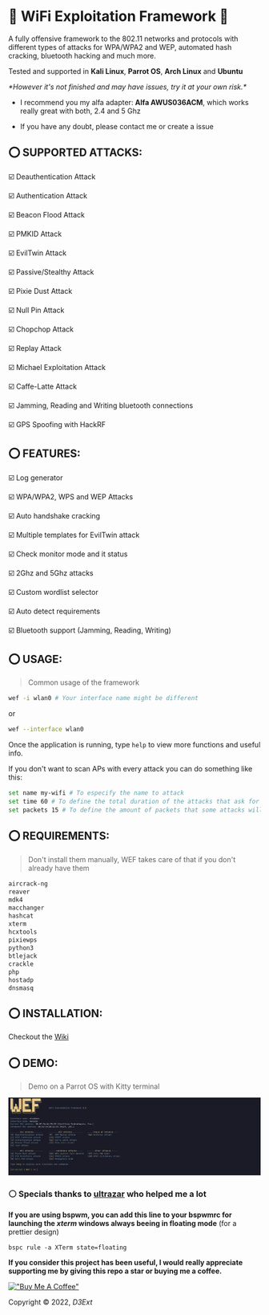 
# 📡 WiFi Exploitation Framework 📡

A fully offensive framework to the 802.11 networks and protocols with different types of attacks for WPA/WPA2 and WEP, automated hash cracking, bluetooth hacking and much more.

Tested and supported in **Kali Linux**, **Parrot OS**, **Arch Linux** and **Ubuntu**

*\*However it's not finished and may have issues, try it at your own risk.\**

- I recommend you my alfa adapter: **Alfa AWUS036ACM**, which works really great with both, 2.4 and 5 Ghz

- If you have any doubt, please contact me or create a issue

## ⭕ SUPPORTED ATTACKS:

:ballot_box_with_check: Deauthentication Attack

:ballot_box_with_check: Authentication Attack

:ballot_box_with_check: Beacon Flood Attack

:ballot_box_with_check: PMKID Attack

:ballot_box_with_check: EvilTwin Attack 

:ballot_box_with_check: Passive/Stealthy Attack

:ballot_box_with_check: Pixie Dust Attack

:ballot_box_with_check: Null Pin Attack

:ballot_box_with_check: Chopchop Attack

:ballot_box_with_check: Replay Attack

:ballot_box_with_check: Michael Exploitation Attack

:ballot_box_with_check: Caffe-Latte Attack

:ballot_box_with_check: Jamming, Reading and Writing bluetooth connections

:ballot_box_with_check: GPS Spoofing with HackRF 

## ⭕ FEATURES:

:ballot_box_with_check: Log generator

:ballot_box_with_check: WPA/WPA2, WPS and WEP Attacks

:ballot_box_with_check: Auto handshake cracking

:ballot_box_with_check: Multiple templates for EvilTwin attack

:ballot_box_with_check: Check monitor mode and it status

:ballot_box_with_check: 2Ghz and 5Ghz attacks

:ballot_box_with_check: Custom wordlist selector

:ballot_box_with_check: Auto detect requirements

:ballot_box_with_check: Bluetooth support (Jamming, Reading, Writing)

## ⭕ USAGE:
> Common usage of the framework

```sh
wef -i wlan0 # Your interface name might be different
```
or
```sh
wef --interface wlan0
```

Once the application is running, type `help` to view more functions and useful info.

If you don't want to scan APs with every attack you can do something like this:

```sh
set name my-wifi # To especify the name to attack
set time 60 # To define the total duration of the attacks that ask for the time
set packets 15 # To define the amount of packets that some attacks will send
```

## ⭕ REQUIREMENTS:
> Don't install them manually, WEF takes care of that if you don't already have them 

    aircrack-ng
    reaver
    mdk4
    macchanger
    hashcat
    xterm
    hcxtools
    pixiewps
    python3
    btlejack
    crackle
    php
    hostadp
    dnsmasq

## ⭕ INSTALLATION:

Checkout the [Wiki](https://github.com/D3Ext/WEF/wiki/Installation)

## ⭕ DEMO:

> Demo on a Parrot OS with Kitty terminal

<img src="https://raw.githubusercontent.com/D3Ext/WEF/main/images/wef-demo.png">


### ⚪ Specials thanks to [ultrazar](https://github.com/ultrazar) who helped me a lot


**If you are using bspwm, you can add this line to your bspwmrc for launching the *xterm* windows always beeing in floating mode** (for a prettier design)

    bspc rule -a XTerm state=floating
    
**If you consider this project has been useful, I would really appreciate supporting me by giving this repo a star or buying me a coffee.**

[!["Buy Me A Coffee"](https://www.buymeacoffee.com/assets/img/custom_images/orange_img.png)](https://www.buymeacoffee.com/d3ext)

Copyright © 2022, *D3Ext*
